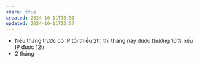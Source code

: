 ```yaml
---
share: true
created: 2024-10-11T10:51
updated: 2024-10-11T10:57
---
```


- Nếu tháng trước có IP tối thiểu 2tr, thì tháng này được thưởng 10% nếu IP được 12tr
- 2 tháng